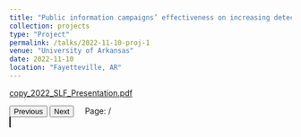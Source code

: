 ```yaml
---
title: "Public information campaigns’ effectiveness on increasing detections of invasives: Spotted Lanternfly (Lycorma delicatula)"
collection: projects
type: "Project"
permalink: /talks/2022-11-10-proj-1
venue: "University of Arkansas"
date: 2022-11-10
location: "Fayetteville, AR"
---
```

      
[copy_2022_SLF_Presentation.pdf](https://github.com/user-attachments/files/20466648/copy_2022_SLF_Presentation.pdf)


<html>
<body>
  <div>
    <button id="prev" onclick="goPrevious()">Previous</button>
    <button id="next" onclick="goNext()">Next</button>
    &nbsp; &nbsp;
    <span>Page: <span id="page_num"></span> / <span id="page_count"></span></span>
  </div>

  <div>
    <canvas id="the-canvas" style="border:1px solid black"></canvas>
  </div>

  <!-- Use latest PDF.js build from Github -->
  <script type="text/javascript" src="https://raw.github.com/mozilla/pdf.js/gh-pages/build/pdf.js"></script>
  
  <script type="text/javascript">
    //
    // NOTE: 
    // Modifying the URL below to another server will likely *NOT* work. Because of browser
    // security restrictions, we have to use a file server with special headers
    // (CORS) - most servers don't support cross-origin browser requests.
    //
    var url = 'https://github.com/user-attachments/files/20466648/copy_2022_SLF_Presentation.pdf';

    //
    // Disable workers to avoid yet another cross-origin issue (workers need the URL of
    // the script to be loaded, and currently do not allow cross-origin scripts)
    //
    PDFJS.disableWorker = true;

    var pdfDoc = null,
        pageNum = 1,
        scale = 0.8,
        canvas = document.getElementById('the-canvas'),
        ctx = canvas.getContext('2d');

    //
    // Get page info from document, resize canvas accordingly, and render page
    //
    function renderPage(num) {
      // Using promise to fetch the page
      pdfDoc.getPage(num).then(function(page) {
        var viewport = page.getViewport(scale);
        canvas.height = viewport.height;
        canvas.width = viewport.width;

        // Render PDF page into canvas context
        var renderContext = {
          canvasContext: ctx,
          viewport: viewport
        };
        page.render(renderContext);
      });

      // Update page counters
      document.getElementById('page_num').textContent = pageNum;
      document.getElementById('page_count').textContent = pdfDoc.numPages;
    }

    //
    // Go to previous page
    //
    function goPrevious() {
      if (pageNum <= 1)
        return;
      pageNum--;
      renderPage(pageNum);
    }

    //
    // Go to next page
    //
    function goNext() {
      if (pageNum >= pdfDoc.numPages)
        return;
      pageNum++;
      renderPage(pageNum);
    }

    //
    // Asynchronously download PDF as an ArrayBuffer
    //
    PDFJS.getDocument(url).then(function getPdfHelloWorld(_pdfDoc) {
      pdfDoc = _pdfDoc;
      renderPage(pageNum);
    });
  </script>  
</body>
</html>

